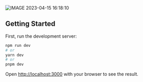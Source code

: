 ![IMAGE 2023-04-15 16:18:10](https://user-images.githubusercontent.com/32430949/232226255-2272e4fe-8caf-4313-b3c4-0094c8068922.jpg)

## Getting Started

First, run the development server:

```bash
npm run dev
# or
yarn dev
# or
pnpm dev
```

Open [http://localhost:3000](http://localhost:3000) with your browser to see the result.
